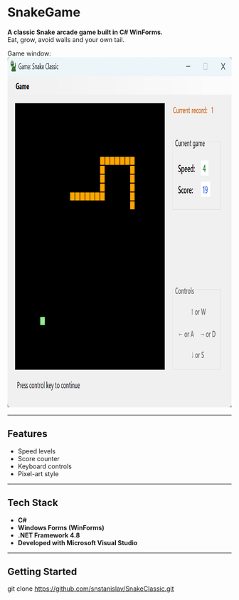 # SnakeGame

**A classic Snake arcade game built in C# WinForms.**  
Eat, grow, avoid walls and your own tail.

Game window:
<img src="images/game-window.png" alt="Game window" style="width:897px; height:787px;">

---

## Features

- Speed levels
- Score counter
- Keyboard controls
- Pixel-art style

---

## Tech Stack

- **C#**
- **Windows Forms (WinForms)**
- **.NET Framework 4.8**
- **Developed with Microsoft Visual Studio**

---

## Getting Started

git clone https://github.com/snstanislav/SnakeClassic.git
